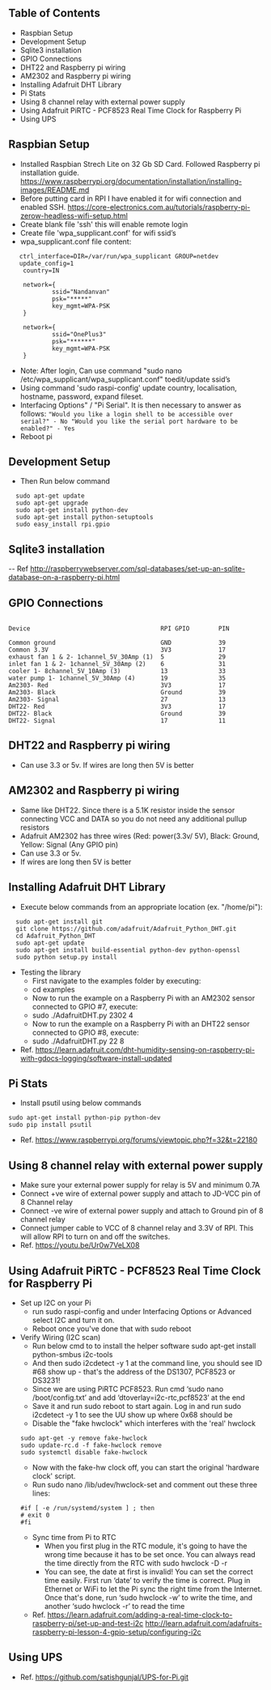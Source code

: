 ## Table of Contents
- Raspbian Setup
- Development Setup
- Sqlite3 installation
- GPIO Connections
- DHT22 and Raspberry pi wiring
- AM2302 and Raspberry pi wiring
- Installing Adafruit DHT Library
- Pi Stats
- Using 8 channel relay with external power supply
- Using Adafruit PiRTC - PCF8523 Real Time Clock for Raspberry Pi
- Using UPS

## Raspbian Setup
- Installed Raspbian Strech Lite on 32 Gb SD Card. Followed Raspberry pi installation guide. https://www.raspberrypi.org/documentation/installation/installing-images/README.md
- Before putting card in RPI I have enabled it for wifi connection and enabled SSH. https://core-electronics.com.au/tutorials/raspberry-pi-zerow-headless-wifi-setup.html
- Create blank file 'ssh' this will enable remote login
- Create file 'wpa_supplicant.conf' for wifi ssid’s
- wpa_supplicant.conf file content:
```
   ctrl_interface=DIR=/var/run/wpa_supplicant GROUP=netdev
   update_config=1
    country=IN

    network={
            ssid="Nandanvan"
            psk="*****"
            key_mgmt=WPA-PSK
    }

    network={
            ssid="OnePlus3"
            psk="******"
            key_mgmt=WPA-PSK
    }
```
- Note: After login, Can use command "sudo nano /etc/wpa_supplicant/wpa_supplicant.conf" toedit/update ssid’s
- Using command 'sudo raspi-config' update country, localisation, hostname, password, expand fileset.
- Interfacing Options" / "Pi Serial". It is then necessary to answer as follows:
       ```
   		 "Would you like a login shell to be accessible over serial?" - No
   		 "Would you like the serial port hardware to be enabled?" - Yes
       ```
- Reboot pi

## Development Setup
- Then Run below command
```
  sudo apt-get update
  sudo apt-get upgrade
  sudo apt-get install python-dev
  sudo apt-get install python-setuptools
  sudo easy_install rpi.gpio
```

## Sqlite3 installation
-- Ref http://raspberrywebserver.com/sql-databases/set-up-an-sqlite-database-on-a-raspberry-pi.html

## GPIO Connections
```

Device                                    RPI GPIO        PIN

Common ground                             GND             39
Common 3.3V                               3V3             17
exhaust fan 1 & 2- 1channel_5V_30Amp (1)  5               29
inlet fan 1 & 2- 1channel_5V_30Amp (2)    6               31
cooler 1- 8channel_5V_10Amp (3)           13              33
water pump 1- 1channel_5V_30Amp (4)       19              35
Am2303- Red                               3V3             17
Am2303- Black                             Ground          39
Am2303- Signal                            27              13
DHT22- Red                                3V3             17
DHT22- Black                              Ground          39
DHT22- Signal                             17              11
```

## DHT22 and Raspberry pi wiring
- Can use 3.3 or 5v. If wires are long then 5V is better

## AM2302 and Raspberry pi wiring
- Same like DHT22. Since there is a 5.1K resistor inside the sensor connecting VCC and DATA so you do not need any additional pullup resistors
- Adafruit AM2302 has three wires (Red: power(3.3v/ 5V), Black: Ground, Yellow: Signal (Any GPIO pin)
- Can use 3.3 or 5v. 
- If wires are long then 5V is better

## Installing Adafruit DHT Library
- Execute below commands from an appropriate location (ex. "/home/pi"):
```
  sudo apt-get install git
  git clone https://github.com/adafruit/Adafruit_Python_DHT.git
  cd Adafruit_Python_DHT
  sudo apt-get update
  sudo apt-get install build-essential python-dev python-openssl
  sudo python setup.py install
```
- Testing the library
  - First navigate to the examples folder by executing:
  - cd examples
  - Now to run the example on a Raspberry Pi with an AM2302 sensor connected to GPIO #7, execute:
  - sudo ./AdafruitDHT.py 2302 4
  - Now to run the example on a Raspberry Pi with an DHT22 sensor connected to GPIO #8, execute:
  - sudo ./AdafruitDHT.py 22 8
- Ref. https://learn.adafruit.com/dht-humidity-sensing-on-raspberry-pi-with-gdocs-logging/software-install-updated

## Pi Stats
- Install psutil using below commands
```
sudo apt-get install python-pip python-dev
sudo pip install psutil
```
- Ref. https://www.raspberrypi.org/forums/viewtopic.php?f=32&t=22180

## Using 8 channel relay with external power supply
- Make sure your external power supply for relay is 5V and minimum 0.7A
- Connect +ve wire of external power supply and attach to JD-VCC pin of 8 Channel relay
- Connect -ve wire of external power supply and attach to Ground pin of 8 channel relay
- Connect jumper cable to VCC of 8 channel relay and 3.3V of RPI. This will allow RPI to turn on and off the switches.
- Ref. https://youtu.be/Ur0w7VeLX08
 
## Using Adafruit PiRTC - PCF8523 Real Time Clock for Raspberry Pi
- Set up I2C on your Pi
  - run sudo raspi-config and under Interfacing Options or Advanced select I2C and turn it on.
  - Reboot once you've done that with sudo reboot
- Verify Wiring (I2C scan)
  - Run below cmd to to install the helper software
    sudo apt-get install python-smbus i2c-tools
  - And then sudo i2cdetect -y 1 at the command line, you should see ID #68 show up - that's the address of the DS1307, PCF8523 or DS3231!
  - Since we are using PiRTC PCF8523. Run cmd ‘sudo nano /boot/config.txt’ and add  ‘dtoverlay=i2c-rtc,pcf8523’ at the end
  - Save it and run sudo reboot to start again. Log in and run sudo i2cdetect -y 1 to see the UU show up where 0x68 should be
  - Disable the "fake hwclock" which interferes with the 'real' hwclock
  ```
  sudo apt-get -y remove fake-hwclock
  sudo update-rc.d -f fake-hwclock remove
  sudo systemctl disable fake-hwclock
  ```  
  - Now with the fake-hw clock off, you can start the original 'hardware clock' script.
  - Run sudo nano /lib/udev/hwclock-set and comment out these three lines:
  ```
  #if [ -e /run/systemd/system ] ; then
  # exit 0
  #fi
  ```
  - Sync time from Pi to RTC
    - When you first plug in the RTC module, it's going to have the wrong time because it has to be set once. You can always read the time directly from the RTC with sudo hwclock -D -r
    - You can see, the date at first is invalid! You can set the correct time easily. First run ‘date’ to verify the time is correct. Plug in Ethernet or WiFi to let the Pi sync the right time from the Internet. Once that's done, run ‘sudo hwclock -w’ to write the time, and another ‘sudo hwclock -r’ to read the time
  - Ref. https://learn.adafruit.com/adding-a-real-time-clock-to-raspberry-pi/set-up-and-test-i2c
    http://learn.adafruit.com/adafruits-raspberry-pi-lesson-4-gpio-setup/configuring-i2c
    
 ## Using UPS
 - Ref. https://github.com/satishgunjal/UPS-for-Pi.git
